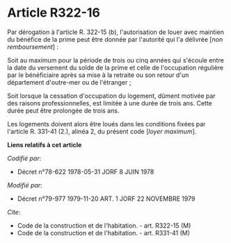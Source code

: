 # Article R322-16

Par dérogation à l'article R. 322-15 (b), l'autorisation de louer avec maintien du bénéfice de la prime peut être donnée par
l'autorité qui l'a délivrée [*non remboursement*] :

Soit au maximum pour la période de trois ou cinq années qui s'écoule entre la date du versement du solde de la prime et celle
de l'occupation régulière par le bénéficiaire après sa mise à la retraite ou son retour d'un département d'outre-mer ou de
l'étranger ;

Soit lorsque la cessation d'occupation du logement, dûment motivée par des raisons professionnelles, est limitée à une durée
de trois ans. Cette durée peut être prolongée de trois ans.

Les logements doivent alors être loués dans les conditions fixées par l'article R. 331-41 (2.), alinéa 2, du présent code
[*loyer maximum*].

**Liens relatifs à cet article**

_Codifié par_:

  - Décret n°78-622 1978-05-31 JORF 8 JUIN 1978

_Modifié par_:

  - Décret n°79-977 1979-11-20 ART. 1 JORF 22 NOVEMBRE 1979

_Cite_:

  - Code de la construction et de l'habitation. - art. R322-15 (M)
  - Code de la construction et de l'habitation. - art. R331-41 (M)
